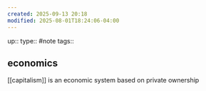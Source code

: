 ```yaml
---
created: 2025-09-13 20:18
modified: 2025-08-01T18:24:06-04:00
---
```

up::
type:: #note
tags::
## economics


[[capitalism]] is an economic system based on private ownership 